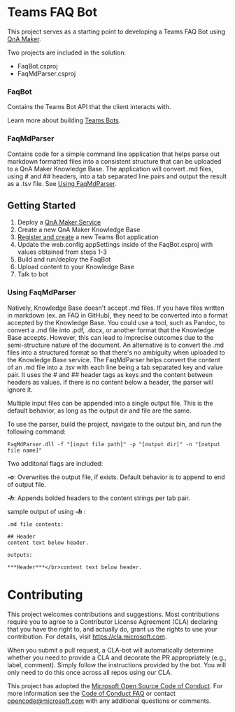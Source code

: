 
# Teams FAQ Bot

This project serves as a starting point to developing a Teams FAQ Bot using [QnA Maker](https://www.qnamaker.ai/).

Two projects are included in the solution:

* FaqBot.csproj
* FaqMdParser.csproj

### FaqBot
Contains the Teams Bot API that the client interacts with. 

Learn more about building [Teams Bots](https://docs.microsoft.com/en-us/microsoftteams/platform/concepts/bots/bots-create).

### FaqMdParser
Contains code for a simple command line application that helps parse out markdown formatted files into a consistent structure that can be uploaded to a QnA Maker Knowledge Base. The application will convert .md files, using # and ## headers, into a tab separated line pairs and output the result as a .tsv file. See [Using FaqMdParser](#using-faqmdparser).

## Getting Started

1. Deploy a [QnA Maker Service]((https://www.qnamaker.ai/))
2. Create a new QnA Maker Knowledge Base
3. [Register and create](https://docs.microsoft.com/en-us/microsoftteams/platform/concepts/bots/bots-create#create-a-bot-for-microsoft-teams) a new Teams Bot application 
4. Update the web.config appSettings inside of the FaqBot.csproj with values obtained from steps 1-3
5. Build and run/deploy the FaqBot
6. Upload content to your Knowledge Base
7. Talk to bot

### Using FaqMdParser
Natively, Knowledge Base doesn't accept .md files. If you have files written in markdown (ex. an FAQ in GitHub),  they need to be converted into a format accepted by the Knowledge Base. You could use a tool, such as Pandoc, to convert a .md file into .pdf, .docx, or another format that the Knowledge Base accepts. However, this can lead to imprecise outcomes due to the semi-structure nature of the document. An alternative is to convert the .md files into a structured format so that there's no ambiguity when uploaded to the Knowledge Base service. The FaqMdParser helps convert the content of an .md file into a .tsv with each line being a tab separated key and value pair. It uses the # and ## header tags as keys and the content between headers as values. If there is no content below a header, the parser will ignore it.

Multiple input files can be appended into a single output file. This is the default behavior, as long as the output dir and file are the same.

To use the parser, build the project, navigate to the output bin, and run the following command:
```
FaqMdParser.dll -f "[input file path]" -p "[output dir]" -n "[output file name]"
```

Two additonal flags are included:

***-o***: Overwrites the output file, if exists. Default behavior is to append to end of output file.

***-h***: Appends bolded headers to the content strings per tab pair.

sample output of using ***-h*** :
```
.md file contents:

## Header
content text below header.

outputs:

***Header***</br>content text below header.
```

# Contributing

This project welcomes contributions and suggestions.  Most contributions require you to agree to a
Contributor License Agreement (CLA) declaring that you have the right to, and actually do, grant us
the rights to use your contribution. For details, visit https://cla.microsoft.com.

When you submit a pull request, a CLA-bot will automatically determine whether you need to provide
a CLA and decorate the PR appropriately (e.g., label, comment). Simply follow the instructions
provided by the bot. You will only need to do this once across all repos using our CLA.

This project has adopted the [Microsoft Open Source Code of Conduct](https://opensource.microsoft.com/codeofconduct/).
For more information see the [Code of Conduct FAQ](https://opensource.microsoft.com/codeofconduct/faq/) or
contact [opencode@microsoft.com](mailto:opencode@microsoft.com) with any additional questions or comments.
